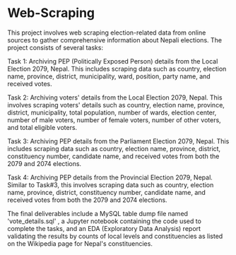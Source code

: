 # Web-Scraping

This project involves web scraping election-related data from  online sources to gather comprehensive information about Nepali elections. The project consists of several tasks:

Task 1: Archiving PEP (Politically Exposed Person) details from the Local Election 2079, Nepal. This includes scraping data such as country, election name, province, district, municipality, ward, position, party name, and received votes.

Task 2: Archiving voters' details from the Local Election 2079, Nepal. This involves scraping voters' details such as country, election name, province, district, municipality, total population, number of wards, election center, number of male voters, number of female              voters, number of other voters, and total eligible voters.

Task 3: Archiving PEP details from the Parliament Election 2079, Nepal. This includes scraping data such as country, election name, province, district, constituency number, candidate name, and received votes from both the 2079 and 2074 elections.

Task 4: Archiving PEP details from the Provincial Election 2079, Nepal. Similar to Task#3, this involves scraping data such as country, election name, province, district, constituency number, candidate name, and received votes from both the 2079 and 2074 elections.

The final deliverables include a MySQL table dump file named 'vote_details.sql' , a Jupyter notebook containing the code used to complete the tasks, and an EDA (Exploratory Data Analysis) report validating the results by counts of local levels and constituencies as listed on the Wikipedia page for Nepal's constituencies.
